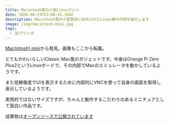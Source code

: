 ```yaml
---
title: Macintosh風の小型Linuxマシン
date: 2020-08-23T23:00:31.350Z
description: Macintosh風の小型筐体に収められたLinux機の作例を紹介します
image: /img/macintosh-mini.jpg
tags:
  - 3Dプリンタ
---
```

[Mac(intosh) mini](https://hackaday.io/project/167881-macintosh-mini)から発見。画像もここから転載。

とてもかわいらしいClassic Mac風のガジェットです。中身はOrange Pi Zero Plus2というLinuxボードで、その内部でMacのエミュレータを動かしているようです。

また低解像度でUIを表示するために内部的にVNCを使って自身の画面を取得し表示しているようです。

実用的ではないサイズですが、ちゃんと動作するこだわりのあるミニチュアとして面白い作品です。

成果物は[オープンソースで公開されています](https://github.com/likeablob/macmini)

